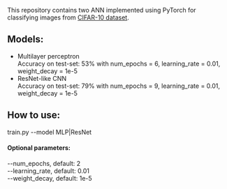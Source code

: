 This repository contains two ANN implemented using PyTorch for classifying images from [CIFAR-10 dataset](https://www.cs.toronto.edu/~kriz/cifar.html).
## Models:
- Multilayer perceptron
  <br>Accuracy on test-set: 53% with num_epochs = 6, learning_rate = 0.01, weight_decay = 1e-5
- ResNet-like CNN
<br>Accuracy on test-set: 79%  with num_epochs = 9, learning_rate = 0.01, weight_decay = 1e-5
## How to use:
train.py --model MLP|ResNet
#### Optional parameters:
--num_epochs, default: 2<br>
--learning_rate, default: 0.01<br>
--weight_decay, default: 1e-5
